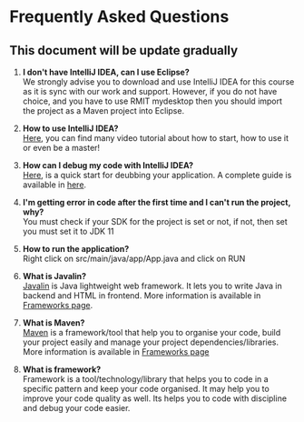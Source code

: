 
# Frequently Asked Questions
## This document will be update gradually  

 1. **I don't have IntelliJ IDEA, can I use Eclipse?** <br /> 
 We strongly advise you to download and use IntelliJ IDEA for this course as it is sync with our work and support. However, if you do not have choice, and you have to use RMIT mydesktop then you should import the project as a Maven project into Eclipse. 

 1. **How to use IntelliJ IDEA?** <br />
 [Here](https://www.jetbrains.com/idea/documentation/), you can find many video tutorial about how to start, how to use it or even be a master!

 1. **How can I debug my code with IntelliJ IDEA?**  <br />
 [Here](https://www.jetbrains.com/help/idea/debugging-your-first-java-application.html), is a quick start for deubbing your application.  A complete guide is available in [here](https://www.jetbrains.com/help/idea/debugging-code.html).  
 
 1. **I'm getting error in code after the first time and I can't run the project, why?**<br />
 You must check if your SDK for the project is set or not, if not, then set you must set it to JDK 11  
 
 1. **How to run the application?**  <br />
 Right click on src/main/java/app/App.java and click on RUN  
 
 1. **What is Javalin?**   <br />
 [Javalin](https://javalin.io/) is Java lightweight web framework. It lets you to write Java in backend and HTML in frontend. More information is available in [Frameworks page](https://github.com/isys3413-sef-2020-sem1/sef-donadoni/blob/master/docs/Frameworks.md).  
 
 1. **What is Maven?**    <br />
 [Maven](https://maven.apache.org/what-is-maven.html) is a framework/tool that help you to organise your code, build your project easily and manage your project  dependencies/libraries. More information is available in [Frameworks page](https://github.com/isys3413-sef-2020-sem1/sef-donadoni/blob/master/docs/Frameworks.md)  
 
 1. **What is framework?**  <br />
  Framework is a tool/technology/library that helps you to code in a specific pattern and keep your code organised. It may help you to improve your code quality as well. Its helps you to code with discipline and debug your code easier.  
